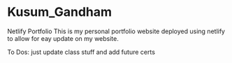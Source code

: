 # Kusum_Gandham
Netlify Portfolio
This is my personal portfolio website deployed using netlify to allow for eay update on my website.

To Dos:
just update class stuff and add future certs
